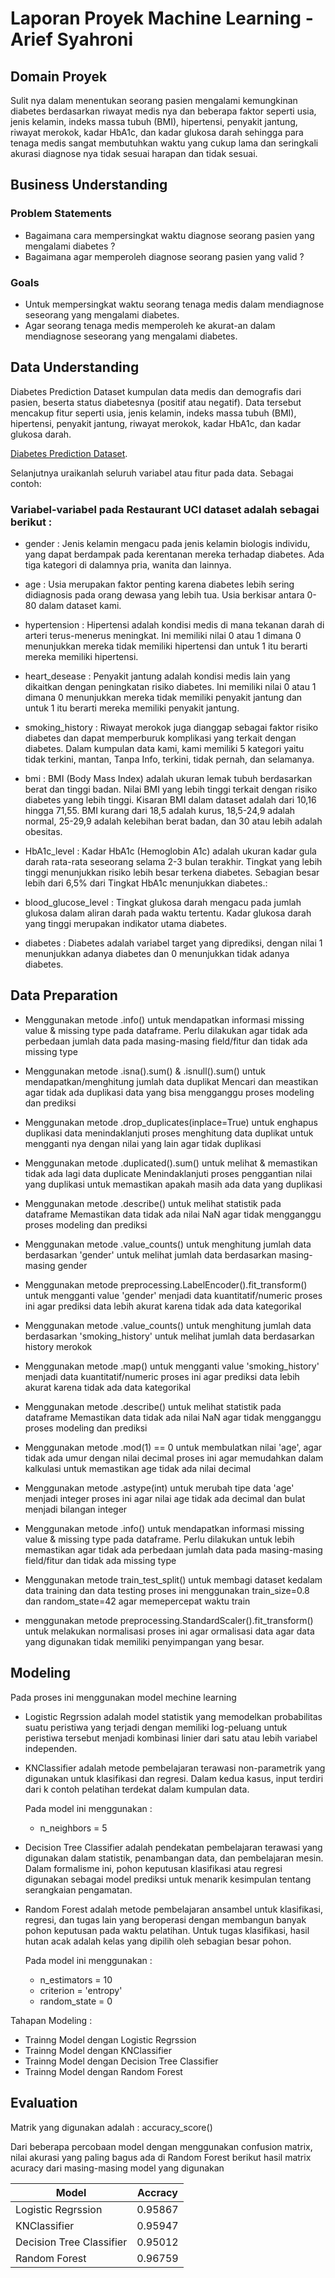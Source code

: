 # Laporan Proyek Machine Learning - Arief Syahroni

## Domain Proyek

Sulit nya dalam menentukan seorang pasien mengalami kemungkinan diabetes berdasarkan riwayat medis nya dan beberapa faktor seperti usia, jenis kelamin, indeks massa tubuh (BMI), hipertensi, penyakit jantung, riwayat merokok, kadar HbA1c, dan kadar glukosa darah sehingga para tenaga medis sangat membutuhkan waktu yang cukup lama dan seringkali akurasi diagnose nya tidak sesuai harapan dan tidak sesuai.

## Business Understanding

### Problem Statements

- Bagaimana cara mempersingkat waktu diagnose seorang pasien yang mengalami diabetes ?
- Bagaimana agar memperoleh diagnose seorang pasien yang valid  ?

### Goals

- Untuk mempersingkat waktu seorang tenaga medis dalam mendiagnose seseorang yang mengalami diabetes.
- Agar seorang tenaga medis memperoleh ke akurat-an dalam mendiagnose seseorang yang mengalami diabetes.

## Data Understanding

Diabetes Prediction Dataset
kumpulan data medis dan demografis dari pasien, beserta status diabetesnya (positif atau negatif). Data tersebut mencakup fitur seperti usia, jenis kelamin, indeks massa tubuh (BMI), hipertensi, penyakit jantung, riwayat merokok, kadar HbA1c, dan kadar glukosa darah.

[Diabetes Prediction Dataset](https://www.kaggle.com/datasets/iammustafatz/diabetes-prediction-dataset).

Selanjutnya uraikanlah seluruh variabel atau fitur pada data. Sebagai contoh:  

### Variabel-variabel pada Restaurant UCI dataset adalah sebagai berikut :
- gender :
Jenis kelamin mengacu pada jenis kelamin biologis individu, yang dapat berdampak pada kerentanan mereka terhadap diabetes. Ada tiga kategori di dalamnya pria, wanita dan lainnya.

- age :
Usia merupakan faktor penting karena diabetes lebih sering didiagnosis pada orang dewasa yang lebih tua. Usia berkisar antara 0-80 dalam dataset kami.

- hypertension :
Hipertensi adalah kondisi medis di mana tekanan darah di arteri terus-menerus meningkat. Ini memiliki nilai 0 atau 1 dimana 0 menunjukkan mereka tidak memiliki hipertensi dan untuk 1 itu berarti mereka memiliki hipertensi.

- heart_desease :
Penyakit jantung adalah kondisi medis lain yang dikaitkan dengan peningkatan risiko diabetes. Ini memiliki nilai 0 atau 1 dimana 0 menunjukkan mereka tidak memiliki penyakit jantung dan untuk 1 itu berarti mereka memiliki penyakit jantung.

- smoking_history :
Riwayat merokok juga dianggap sebagai faktor risiko diabetes dan dapat memperburuk komplikasi yang terkait dengan diabetes. Dalam kumpulan data kami, kami memiliki 5 kategori yaitu tidak terkini, mantan, Tanpa Info, terkini, tidak pernah, dan selamanya.

- bmi :
BMI (Body Mass Index) adalah ukuran lemak tubuh berdasarkan berat dan tinggi badan. Nilai BMI yang lebih tinggi terkait dengan risiko diabetes yang lebih tinggi. Kisaran BMI dalam dataset adalah dari 10,16 hingga 71,55. BMI kurang dari 18,5 adalah kurus, 18,5-24,9 adalah normal, 25-29,9 adalah kelebihan berat badan, dan 30 atau lebih adalah obesitas.

- HbA1c_level :
Kadar HbA1c (Hemoglobin A1c) adalah ukuran kadar gula darah rata-rata seseorang selama 2-3 bulan terakhir. Tingkat yang lebih tinggi menunjukkan risiko lebih besar terkena diabetes. Sebagian besar lebih dari 6,5% dari Tingkat HbA1c menunjukkan diabetes.: 

- blood_glucose_level :
Tingkat glukosa darah mengacu pada jumlah glukosa dalam aliran darah pada waktu tertentu. Kadar glukosa darah yang tinggi merupakan indikator utama diabetes.

- diabetes :
Diabetes adalah variabel target yang diprediksi, dengan nilai 1 menunjukkan adanya diabetes dan 0 menunjukkan tidak adanya diabetes.

## Data Preparation
- Menggunakan metode .info() untuk mendapatkan informasi missing value & missing type pada dataframe.
  Perlu dilakukan agar tidak ada perbedaan jumlah data pada masing-masing field/fitur dan tidak ada missing type

- Menggunakan metode .isna().sum() & .isnull().sum()  untuk mendapatkan/menghitung jumlah data duplikat
  Mencari dan meastikan agar tidak ada duplikasi data yang bisa mengganggu proses modeling dan prediksi

- Menggunakan metode .drop_duplicates(inplace=True) untuk enghapus duplikasi data
  menindaklanjuti proses menghitung data duplikat untuk mengganti nya dengan nilai yang lain agar tidak duplikasi

- Menggunakan metode .duplicated().sum() untuk melihat & memastikan tidak ada lagi data duplicate
  Menindaklanjuti proses penggantian nilai yang duplikasi untuk memastikan apakah masih ada data yang duplikasi

- Menggunakan metode .describe() untuk melihat statistik pada dataframe
  Memastikan data tidak ada nilai NaN agar tidak mengganggu proses modeling dan prediksi

- Menggunakan metode .value_counts() untuk menghitung jumlah data berdasarkan 'gender'
  untuk melihat jumlah data berdasarkan masing-masing gender

- Menggunakan metode preprocessing.LabelEncoder().fit_transform() untuk mengganti value 'gender' menjadi data kuantitatif/numeric
  proses ini agar prediksi data lebih akurat karena tidak ada data kategorikal

- Menggunakan metode .value_counts() untuk menghitung jumlah data berdasarkan 'smoking_history'
  untuk melihat jumlah data berdasarkan history merokok

- Menggunakan metode .map() untuk mengganti value  'smoking_history' menjadi data kuantitatif/numeric
  proses ini agar prediksi data lebih akurat karena tidak ada data kategorikal

- Menggunakan metode .describe() untuk melihat statistik pada dataframe
  Memastikan data tidak ada nilai NaN agar tidak mengganggu proses modeling dan prediksi

- Menggunakan metode .mod(1) == 0 untuk membulatkan nilai 'age', agar tidak ada umur dengan nilai decimal
  proses ini agar memudahkan dalam kalkulasi untuk memastikan age tidak ada nilai decimal

- Menggunakan metode .astype(int) untuk merubah tipe data 'age' menjadi integer
  proses ini agar nilai age tidak ada decimal dan bulat menjadi bilangan integer

- Menggunakan metode .info() untuk mendapatkan informasi missing value & missing type pada dataframe.
  Perlu dilakukan untuk lebih memastikan agar tidak ada perbedaan jumlah data pada masing-masing field/fitur dan tidak ada missing type

- Menggunakan metode train_test_split() untuk membagi dataset kedalam data training dan data testing
  proses ini menggunakan train_size=0.8 dan random_state=42 agar memepercepat waktu train

- menggunakan metode preprocessing.StandardScaler().fit_transform() untuk melakukan normalisasi
  proses ini agar ormalisasi data agar data yang digunakan tidak memiliki penyimpangan yang besar.

## Modeling
Pada proses ini menggunakan model mechine learning
- Logistic Regrssion
  adalah model statistik yang memodelkan probabilitas suatu peristiwa yang terjadi dengan memiliki log-peluang untuk peristiwa tersebut menjadi kombinasi linier dari satu atau lebih variabel independen.

- KNClassifier
  adalah metode pembelajaran terawasi non-parametrik yang digunakan untuk klasifikasi dan regresi. Dalam kedua kasus, input terdiri dari k contoh pelatihan terdekat dalam kumpulan data.

  Pada model ini menggunakan :
  - n_neighbors = 5

- Decision Tree Classifier
  adalah pendekatan pembelajaran terawasi yang digunakan dalam statistik, penambangan data, dan pembelajaran mesin. Dalam formalisme ini, pohon keputusan klasifikasi atau regresi digunakan sebagai model prediksi untuk menarik kesimpulan tentang serangkaian pengamatan.

- Random Forest
  adalah metode pembelajaran ansambel untuk klasifikasi, regresi, dan tugas lain yang beroperasi dengan membangun banyak pohon keputusan pada waktu pelatihan. Untuk tugas klasifikasi, hasil hutan acak adalah kelas yang dipilih oleh sebagian besar pohon.

  Pada model ini menggunakan :
  - n_estimators = 10
  - criterion = 'entropy'
  - random_state = 0

Tahapan Modeling :

- Trainng Model dengan Logistic Regrssion
- Trainng Model dengan KNClassifier
- Trainng Model dengan Decision Tree Classifier
- Trainng Model dengan Random Forest

## Evaluation

Matrik yang digunakan adalah : accuracy_score()

Dari beberapa percobaan model dengan menggunakan confusion matrix, nilai akurasi yang paling bagus ada di Random Forest
berikut hasil matrix acuracy dari masing-masing model yang digunakan

| Model | Accracy |
| ----------- | :---------: |
| Logistic Regrssion| 0.95867 |
| KNClassifier| 0.95947 |
| Decision Tree Classifier | 0.95012 |
| Random Forest | 0.96759 |